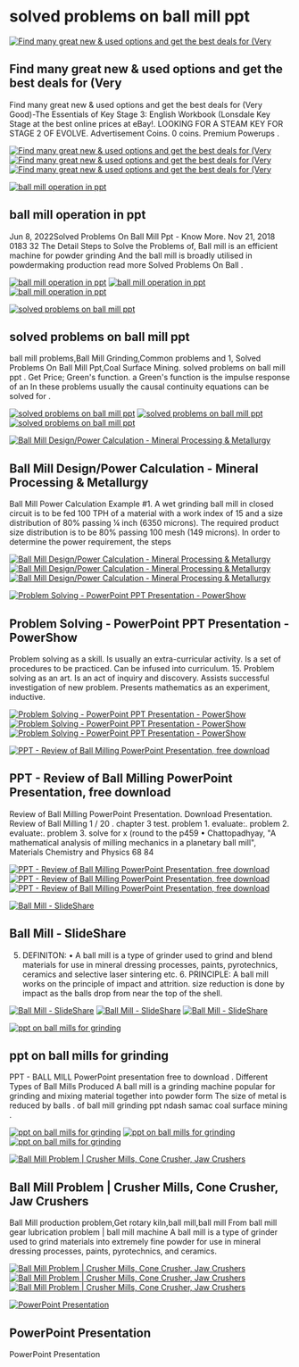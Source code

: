 # solved problems on ball mill ppt
<a href="https://mnn.zoosnet.net/LR/Chatpre.aspx?id=MNN94995150&p=https%3A//www.educationcare.in/" target="_blank">![Find many great new & used options and get the best deals for (Very ](https://github.com/swi5/images/raw/main/140.jpg)</a>
## Find many great new & used options and get the best deals for (Very 
Find many great new & used options and get the best deals for (Very Good)-The Essentials of Key Stage 3: English Workbook (Lonsdale Key Stage at the best online prices at eBay!. LOOKING FOR A STEAM KEY FOR STAGE 2 OF EVOLVE. Advertisement Coins. 0 coins. Premium Powerups .
<a href="https://mnn.zoosnet.net/LR/Chatpre.aspx?id=MNN94995150&p=https%3A//www.educationcare.in/" target="_blank">![Find many great new & used options and get the best deals for (Very ](https://github.com/swi5/images/raw/main/get-price.png)</a> <a href="https://www.educationcare.in/message-board/" target="_blank">![Find many great new & used options and get the best deals for (Very ](https://github.com/swi5/images/raw/main/leave-a-message.png)</a> <a href="//whatsapp.shibangsoft.com/WhatsApp.php" target="_blank" id="whatsapp">![Find many great new & used options and get the best deals for (Very ](https://github.com/swi5/images/raw/main/whatsapp.png)</a>
<a href="https://mnn.zoosnet.net/LR/Chatpre.aspx?id=MNN94995150&p=https%3A//www.educationcare.in/" target="_blank">![ball mill operation in ppt](https://github.com/swi5/images/raw/main/59.jpg)</a>
## ball mill operation in ppt
Jun 8, 2022Solved Problems On Ball Mill Ppt - Know More. Nov 21, 2018 0183 32 The Detail Steps to Solve the Problems of, Ball mill is an efficient machine for powder grinding And the ball mill is broadly utilised in powdermaking production read more Solved Problems On Ball .
<a href="https://mnn.zoosnet.net/LR/Chatpre.aspx?id=MNN94995150&p=https%3A//www.educationcare.in/" target="_blank">![ball mill operation in ppt](https://github.com/swi5/images/raw/main/get-price.png)</a> <a href="https://www.educationcare.in/message-board/" target="_blank">![ball mill operation in ppt](https://github.com/swi5/images/raw/main/leave-a-message.png)</a> <a href="//whatsapp.shibangsoft.com/WhatsApp.php" target="_blank" id="whatsapp">![ball mill operation in ppt](https://github.com/swi5/images/raw/main/whatsapp.png)</a>
<a href="https://mnn.zoosnet.net/LR/Chatpre.aspx?id=MNN94995150&p=https%3A//www.educationcare.in/" target="_blank">![solved problems on ball mill ppt](https://github.com/swi5/images/raw/main/58.jpg)</a>
## solved problems on ball mill ppt
ball mill problems,Ball Mill Grinding,Common problems and 1, Solved Problems On Ball Mill Ppt,Coal Surface Mining. solved problems on ball mill ppt . Get Price; Green's function. a Green's function is the impulse response of an In these problems usually the causal continuity equations can be solved for .
<a href="https://mnn.zoosnet.net/LR/Chatpre.aspx?id=MNN94995150&p=https%3A//www.educationcare.in/" target="_blank">![solved problems on ball mill ppt](https://github.com/swi5/images/raw/main/get-price.png)</a> <a href="https://www.educationcare.in/message-board/" target="_blank">![solved problems on ball mill ppt](https://github.com/swi5/images/raw/main/leave-a-message.png)</a> <a href="//whatsapp.shibangsoft.com/WhatsApp.php" target="_blank" id="whatsapp">![solved problems on ball mill ppt](https://github.com/swi5/images/raw/main/whatsapp.png)</a>
<a href="https://mnn.zoosnet.net/LR/Chatpre.aspx?id=MNN94995150&p=https%3A//www.educationcare.in/" target="_blank">![Ball Mill Design/Power Calculation - Mineral Processing & Metallurgy](https://github.com/swi5/images/raw/main/29.jpg)</a>
## Ball Mill Design/Power Calculation - Mineral Processing & Metallurgy
Ball Mill Power Calculation Example #1. A wet grinding ball mill in closed circuit is to be fed 100 TPH of a material with a work index of 15 and a size distribution of 80% passing ¼ inch (6350 microns). The required product size distribution is to be 80% passing 100 mesh (149 microns). In order to determine the power requirement, the steps 
<a href="https://mnn.zoosnet.net/LR/Chatpre.aspx?id=MNN94995150&p=https%3A//www.educationcare.in/" target="_blank">![Ball Mill Design/Power Calculation - Mineral Processing & Metallurgy](https://github.com/swi5/images/raw/main/get-price.png)</a> <a href="https://www.educationcare.in/message-board/" target="_blank">![Ball Mill Design/Power Calculation - Mineral Processing & Metallurgy](https://github.com/swi5/images/raw/main/leave-a-message.png)</a> <a href="//whatsapp.shibangsoft.com/WhatsApp.php" target="_blank" id="whatsapp">![Ball Mill Design/Power Calculation - Mineral Processing & Metallurgy](https://github.com/swi5/images/raw/main/whatsapp.png)</a>
<a href="https://mnn.zoosnet.net/LR/Chatpre.aspx?id=MNN94995150&p=https%3A//www.educationcare.in/" target="_blank">![Problem Solving - PowerPoint PPT Presentation - PowerShow](https://github.com/swi5/images/raw/main/27.jpg)</a>
## Problem Solving - PowerPoint PPT Presentation - PowerShow
Problem solving as a skill. Is usually an extra-curricular activity. Is a set of procedures to be practiced. Can be infused into curriculum. 15. Problem solving as an art. Is an act of inquiry and discovery. Assists successful investigation of new problem. Presents mathematics as an experiment, inductive.
<a href="https://mnn.zoosnet.net/LR/Chatpre.aspx?id=MNN94995150&p=https%3A//www.educationcare.in/" target="_blank">![Problem Solving - PowerPoint PPT Presentation - PowerShow](https://github.com/swi5/images/raw/main/get-price.png)</a> <a href="https://www.educationcare.in/message-board/" target="_blank">![Problem Solving - PowerPoint PPT Presentation - PowerShow](https://github.com/swi5/images/raw/main/leave-a-message.png)</a> <a href="//whatsapp.shibangsoft.com/WhatsApp.php" target="_blank" id="whatsapp">![Problem Solving - PowerPoint PPT Presentation - PowerShow](https://github.com/swi5/images/raw/main/whatsapp.png)</a>
<a href="https://mnn.zoosnet.net/LR/Chatpre.aspx?id=MNN94995150&p=https%3A//www.educationcare.in/" target="_blank">![PPT - Review of Ball Milling PowerPoint Presentation, free download ](https://github.com/swi5/images/raw/main/46.jpg)</a>
## PPT - Review of Ball Milling PowerPoint Presentation, free download 
Review of Ball Milling PowerPoint Presentation. Download Presentation. Review of Ball Milling 1 / 20  . chapter 3 test. problem 1. evaluate:. problem 2. evaluate:. problem 3. solve for x (round to the  p459 • Chattopadhyay, "A mathematical analysis of milling mechanics in a planetary ball mill", Materials Chemistry and Physics 68 84 
<a href="https://mnn.zoosnet.net/LR/Chatpre.aspx?id=MNN94995150&p=https%3A//www.educationcare.in/" target="_blank">![PPT - Review of Ball Milling PowerPoint Presentation, free download ](https://github.com/swi5/images/raw/main/get-price.png)</a> <a href="https://www.educationcare.in/message-board/" target="_blank">![PPT - Review of Ball Milling PowerPoint Presentation, free download ](https://github.com/swi5/images/raw/main/leave-a-message.png)</a> <a href="//whatsapp.shibangsoft.com/WhatsApp.php" target="_blank" id="whatsapp">![PPT - Review of Ball Milling PowerPoint Presentation, free download ](https://github.com/swi5/images/raw/main/whatsapp.png)</a>
<a href="https://mnn.zoosnet.net/LR/Chatpre.aspx?id=MNN94995150&p=https%3A//www.educationcare.in/" target="_blank">![Ball Mill - SlideShare](https://github.com/swi5/images/raw/main/43.jpg)</a>
## Ball Mill - SlideShare
5. DEFINITON: • A ball mill is a type of grinder used to grind and blend materials for use in mineral dressing processes, paints, pyrotechnics, ceramics and selective laser sintering etc. 6. PRINCIPLE: A ball mill works on the principle of impact and attrition. size reduction is done by impact as the balls drop from near the top of the shell.
<a href="https://mnn.zoosnet.net/LR/Chatpre.aspx?id=MNN94995150&p=https%3A//www.educationcare.in/" target="_blank">![Ball Mill - SlideShare](https://github.com/swi5/images/raw/main/get-price.png)</a> <a href="https://www.educationcare.in/message-board/" target="_blank">![Ball Mill - SlideShare](https://github.com/swi5/images/raw/main/leave-a-message.png)</a> <a href="//whatsapp.shibangsoft.com/WhatsApp.php" target="_blank" id="whatsapp">![Ball Mill - SlideShare](https://github.com/swi5/images/raw/main/whatsapp.png)</a>
<a href="https://mnn.zoosnet.net/LR/Chatpre.aspx?id=MNN94995150&p=https%3A//www.educationcare.in/" target="_blank">![ppt on ball mills for grinding](https://github.com/swi5/images/raw/main/101.jpg)</a>
## ppt on ball mills for grinding
PPT - BALL MILL PowerPoint presentation free to download . Different Types of Ball Mills Produced A ball mill is a grinding machine popular for grinding and mixing material together into powder form The size of metal is reduced by balls . of ball mill grinding ppt ndash samac coal surface mining .
<a href="https://mnn.zoosnet.net/LR/Chatpre.aspx?id=MNN94995150&p=https%3A//www.educationcare.in/" target="_blank">![ppt on ball mills for grinding](https://github.com/swi5/images/raw/main/get-price.png)</a> <a href="https://www.educationcare.in/message-board/" target="_blank">![ppt on ball mills for grinding](https://github.com/swi5/images/raw/main/leave-a-message.png)</a> <a href="//whatsapp.shibangsoft.com/WhatsApp.php" target="_blank" id="whatsapp">![ppt on ball mills for grinding](https://github.com/swi5/images/raw/main/whatsapp.png)</a>
<a href="https://mnn.zoosnet.net/LR/Chatpre.aspx?id=MNN94995150&p=https%3A//www.educationcare.in/" target="_blank">![Ball Mill Problem | Crusher Mills, Cone Crusher, Jaw Crushers](https://github.com/swi5/images/raw/main/62.jpg)</a>
## Ball Mill Problem | Crusher Mills, Cone Crusher, Jaw Crushers
Ball Mill production problem,Get rotary kiln,ball mill,ball mill From  ball mill gear lubrication problem | ball mill machine A ball mill is a type of grinder used to grind materials into extremely fine powder for use in mineral dressing processes, paints, pyrotechnics, and ceramics.
<a href="https://mnn.zoosnet.net/LR/Chatpre.aspx?id=MNN94995150&p=https%3A//www.educationcare.in/" target="_blank">![Ball Mill Problem | Crusher Mills, Cone Crusher, Jaw Crushers](https://github.com/swi5/images/raw/main/get-price.png)</a> <a href="https://www.educationcare.in/message-board/" target="_blank">![Ball Mill Problem | Crusher Mills, Cone Crusher, Jaw Crushers](https://github.com/swi5/images/raw/main/leave-a-message.png)</a> <a href="//whatsapp.shibangsoft.com/WhatsApp.php" target="_blank" id="whatsapp">![Ball Mill Problem | Crusher Mills, Cone Crusher, Jaw Crushers](https://github.com/swi5/images/raw/main/whatsapp.png)</a>
<a href="https://mnn.zoosnet.net/LR/Chatpre.aspx?id=MNN94995150&p=https%3A//www.educationcare.in/" target="_blank">![ PowerPoint Presentation](https://github.com/swi5/images/raw/main/125.jpg)</a>
##  PowerPoint Presentation
PowerPoint Presentation <Title> <Name> <date> SOLUTIONS What solutions will solve the root causes? (Tools: Brainstorming and Affinity Diagram) What solutions are best and we should recommend? Tool for a few primary options: Impact/Difficulty Matrix Tool for many options: Criteria Decision Matrix
<a href="https://mnn.zoosnet.net/LR/Chatpre.aspx?id=MNN94995150&p=https%3A//www.educationcare.in/" target="_blank">![ PowerPoint Presentation](https://github.com/swi5/images/raw/main/get-price.png)</a> <a href="https://www.educationcare.in/message-board/" target="_blank">![ PowerPoint Presentation](https://github.com/swi5/images/raw/main/leave-a-message.png)</a> <a href="//whatsapp.shibangsoft.com/WhatsApp.php" target="_blank" id="whatsapp">![ PowerPoint Presentation](https://github.com/swi5/images/raw/main/whatsapp.png)</a>
<a href="https://mnn.zoosnet.net/LR/Chatpre.aspx?id=MNN94995150&p=https%3A//www.educationcare.in/" target="_blank">![problems on ball mill](https://github.com/swi5/images/raw/main/23.jpg)</a>
## problems on ball mill
The Detail Steps to Solve the Problems of, Ball mill is an efficient machine for powder grinding And the ball mill is broadly utilised in powder-making production  Read More solved problems on ball mill ppt
<a href="https://mnn.zoosnet.net/LR/Chatpre.aspx?id=MNN94995150&p=https%3A//www.educationcare.in/" target="_blank">![problems on ball mill](https://github.com/swi5/images/raw/main/get-price.png)</a> <a href="https://www.educationcare.in/message-board/" target="_blank">![problems on ball mill](https://github.com/swi5/images/raw/main/leave-a-message.png)</a> <a href="//whatsapp.shibangsoft.com/WhatsApp.php" target="_blank" id="whatsapp">![problems on ball mill](https://github.com/swi5/images/raw/main/whatsapp.png)</a>
<a href="https://mnn.zoosnet.net/LR/Chatpre.aspx?id=MNN94995150&p=https%3A//www.educationcare.in/" target="_blank">![Ball mill - SlideShare](https://github.com/swi5/images/raw/main/89.jpg)</a>
## Ball mill - SlideShare
5. The ball mill is used for grinding materials such as coal,pigments,and fedspar for pottery. Grinding can be carried out in either wet or dry but the former is carried out at low speeds. The advantages of wet grinding are less power consumption,increased capacity,no dust formation etc.. Dis advantages are high wear on the grinding medium 
<a href="https://mnn.zoosnet.net/LR/Chatpre.aspx?id=MNN94995150&p=https%3A//www.educationcare.in/" target="_blank">![Ball mill - SlideShare](https://github.com/swi5/images/raw/main/get-price.png)</a> <a href="https://www.educationcare.in/message-board/" target="_blank">![Ball mill - SlideShare](https://github.com/swi5/images/raw/main/leave-a-message.png)</a> <a href="//whatsapp.shibangsoft.com/WhatsApp.php" target="_blank" id="whatsapp">![Ball mill - SlideShare](https://github.com/swi5/images/raw/main/whatsapp.png)</a>
<a href="https://mnn.zoosnet.net/LR/Chatpre.aspx?id=MNN94995150&p=https%3A//www.educationcare.in/" target="_blank">![solved problems on ball mill - search results](https://github.com/swi5/images/raw/main/110.jpg)</a>
## solved problems on ball mill - search results
23/08/2021 23/08/2021 How to solve the ball mill starting problems 1 Check and repair the motor system. 2 Clean up obstacles in the rotating part. 3 Clean the materials and steel ball in the ball mill and remove the agglomerated materials. 16. Gear tooth surface wears too fast The following factors explain why that happens Poor lubrication or 
<a href="https://mnn.zoosnet.net/LR/Chatpre.aspx?id=MNN94995150&p=https%3A//www.educationcare.in/" target="_blank">![solved problems on ball mill - search results](https://github.com/swi5/images/raw/main/get-price.png)</a> <a href="https://www.educationcare.in/message-board/" target="_blank">![solved problems on ball mill - search results](https://github.com/swi5/images/raw/main/leave-a-message.png)</a> <a href="//whatsapp.shibangsoft.com/WhatsApp.php" target="_blank" id="whatsapp">![solved problems on ball mill - search results](https://github.com/swi5/images/raw/main/whatsapp.png)</a>
<a href="https://mnn.zoosnet.net/LR/Chatpre.aspx?id=MNN94995150&p=https%3A//www.educationcare.in/" target="_blank">![Type: 2 way, 2 driver loudspeaker system; Frequency Response: 35Hz to ](https://github.com/swi5/images/raw/main/3.jpg)</a>
## Type: 2 way, 2 driver loudspeaker system; Frequency Response: 35Hz to 
Type: 2 way, 2 driver loudspeaker system; Frequency Response: 35Hz to 30kHz; Sensitivity: 88dB; Crossover frequency: ; Impedance: 8Ω; Power handling: ; Recommended 
<a href="https://mnn.zoosnet.net/LR/Chatpre.aspx?id=MNN94995150&p=https%3A//www.educationcare.in/" target="_blank">![Type: 2 way, 2 driver loudspeaker system; Frequency Response: 35Hz to ](https://github.com/swi5/images/raw/main/get-price.png)</a> <a href="https://www.educationcare.in/message-board/" target="_blank">![Type: 2 way, 2 driver loudspeaker system; Frequency Response: 35Hz to ](https://github.com/swi5/images/raw/main/leave-a-message.png)</a> <a href="//whatsapp.shibangsoft.com/WhatsApp.php" target="_blank" id="whatsapp">![Type: 2 way, 2 driver loudspeaker system; Frequency Response: 35Hz to ](https://github.com/swi5/images/raw/main/whatsapp.png)</a>
<a href="https://mnn.zoosnet.net/LR/Chatpre.aspx?id=MNN94995150&p=https%3A//www.educationcare.in/" target="_blank">![ball mill ppt](https://github.com/swi5/images/raw/main/27.jpg)</a>
## ball mill ppt
Ball Mill - SlideShare. Summary The Ball Mill is designed to grind materials by turning the cylindrical shell with grinding medium (e.g. steel balls) put in the shell, and has a simple structure and ease of handling. Furthermore, The Ball Mill of a large capacity has been available to a very extensive range of applications in both dry and wet 14.
<a href="https://mnn.zoosnet.net/LR/Chatpre.aspx?id=MNN94995150&p=https%3A//www.educationcare.in/" target="_blank">![ball mill ppt](https://github.com/swi5/images/raw/main/get-price.png)</a> <a href="https://www.educationcare.in/message-board/" target="_blank">![ball mill ppt](https://github.com/swi5/images/raw/main/leave-a-message.png)</a> <a href="//whatsapp.shibangsoft.com/WhatsApp.php" target="_blank" id="whatsapp">![ball mill ppt](https://github.com/swi5/images/raw/main/whatsapp.png)</a>
<a href="https://mnn.zoosnet.net/LR/Chatpre.aspx?id=MNN94995150&p=https%3A//www.educationcare.in/" target="_blank">![Ethics-selbsthilfegruppe](https://github.com/swi5/images/raw/main/22.jpg)</a>
## Ethics-selbsthilfegruppe
Ethics Lesson Plan: Determining What is Right and Solving Conflicts.Grade Levels: 3-5, 6-8, 9-12. In this ethics lesson plan, which is adaptable for grades 3-12, students will use BrainPOP resources to explore the basics of ethics and morality. They will reflect on how we determine what is right and wrong, and practice using two different. Introduction and Rationale.
<a href="https://mnn.zoosnet.net/LR/Chatpre.aspx?id=MNN94995150&p=https%3A//www.educationcare.in/" target="_blank">![Ethics-selbsthilfegruppe](https://github.com/swi5/images/raw/main/get-price.png)</a> <a href="https://www.educationcare.in/message-board/" target="_blank">![Ethics-selbsthilfegruppe](https://github.com/swi5/images/raw/main/leave-a-message.png)</a> <a href="//whatsapp.shibangsoft.com/WhatsApp.php" target="_blank" id="whatsapp">![Ethics-selbsthilfegruppe](https://github.com/swi5/images/raw/main/whatsapp.png)</a>
<a href="https://mnn.zoosnet.net/LR/Chatpre.aspx?id=MNN94995150&p=https%3A//www.educationcare.in/" target="_blank">![solved problems on ball mill ppt-mining equiments supplier](https://github.com/swi5/images/raw/main/87.jpg)</a>
## solved problems on ball mill ppt-mining equiments supplier
solved problems on ball mill ppt. A Ball Mill Critical Speed (actually ball, rod, AG or SAG) is the speed at which the centrifugal forces equal gravitational forces at the mill shell's inside surface and no balls will fall from its position onto the shell. The imagery below helps explain what goes on inside a mill as speed varies.
<a href="https://mnn.zoosnet.net/LR/Chatpre.aspx?id=MNN94995150&p=https%3A//www.educationcare.in/" target="_blank">![solved problems on ball mill ppt-mining equiments supplier](https://github.com/swi5/images/raw/main/get-price.png)</a> <a href="https://www.educationcare.in/message-board/" target="_blank">![solved problems on ball mill ppt-mining equiments supplier](https://github.com/swi5/images/raw/main/leave-a-message.png)</a> <a href="//whatsapp.shibangsoft.com/WhatsApp.php" target="_blank" id="whatsapp">![solved problems on ball mill ppt-mining equiments supplier](https://github.com/swi5/images/raw/main/whatsapp.png)</a>
<a href="https://mnn.zoosnet.net/LR/Chatpre.aspx?id=MNN94995150&p=https%3A//www.educationcare.in/" target="_blank">![That's really all you should have to do. Try with another game to make ](https://github.com/swi5/images/raw/main/1.jpg)</a>
## That's really all you should have to do. Try with another game to make 
We hope these tidbits of knowledge will aid you in learning how to solve levels fast and unlock new crops for your farm. If you have some of your own tips and advice to share for this game, do not hesitate to share them with us in the comment section that you can find below!. Our lightweight, comfortable and super soft men's basic performance t 
<a href="https://mnn.zoosnet.net/LR/Chatpre.aspx?id=MNN94995150&p=https%3A//www.educationcare.in/" target="_blank">![That's really all you should have to do. Try with another game to make ](https://github.com/swi5/images/raw/main/get-price.png)</a> <a href="https://www.educationcare.in/message-board/" target="_blank">![That's really all you should have to do. Try with another game to make ](https://github.com/swi5/images/raw/main/leave-a-message.png)</a> <a href="//whatsapp.shibangsoft.com/WhatsApp.php" target="_blank" id="whatsapp">![That's really all you should have to do. Try with another game to make ](https://github.com/swi5/images/raw/main/whatsapp.png)</a>
<a href="https://mnn.zoosnet.net/LR/Chatpre.aspx?id=MNN94995150&p=https%3A//www.educationcare.in/" target="_blank">![ball mill process problems](https://github.com/swi5/images/raw/main/92.jpg)</a>
## ball mill process problems
problems with grinding in a ball mill Solved Problems On Ball Mill Ppt Problem Solving and Critical Thinking ball mill problems,Ball Mill Grinding. Read more. Safety problems cement ball mill. Sep 02, &#; Video embedded&#; Safety problems cement ball mill zhao, expert trouble shooter for process problems with cement kilns Home Services Links 
<a href="https://mnn.zoosnet.net/LR/Chatpre.aspx?id=MNN94995150&p=https%3A//www.educationcare.in/" target="_blank">![ball mill process problems](https://github.com/swi5/images/raw/main/get-price.png)</a> <a href="https://www.educationcare.in/message-board/" target="_blank">![ball mill process problems](https://github.com/swi5/images/raw/main/leave-a-message.png)</a> <a href="//whatsapp.shibangsoft.com/WhatsApp.php" target="_blank" id="whatsapp">![ball mill process problems](https://github.com/swi5/images/raw/main/whatsapp.png)</a>
<a href="https://mnn.zoosnet.net/LR/Chatpre.aspx?id=MNN94995150&p=https%3A//www.educationcare.in/" target="_blank">![problems on ball mill](https://github.com/swi5/images/raw/main/75.jpg)</a>
## problems on ball mill
Ball Mill Operating Speed Mechanical Operations Solved Problems . In a ball mill of diameter 2000 mm 100 mm dia steel balls are being used for grinding Presently for the material being ground the mill is run at 15 rpm At what nbsp . Solved Problems On Ball Mill Ppt devkrupaenterprises in .
<a href="https://mnn.zoosnet.net/LR/Chatpre.aspx?id=MNN94995150&p=https%3A//www.educationcare.in/" target="_blank">![problems on ball mill](https://github.com/swi5/images/raw/main/get-price.png)</a> <a href="https://www.educationcare.in/message-board/" target="_blank">![problems on ball mill](https://github.com/swi5/images/raw/main/leave-a-message.png)</a> <a href="//whatsapp.shibangsoft.com/WhatsApp.php" target="_blank" id="whatsapp">![problems on ball mill](https://github.com/swi5/images/raw/main/whatsapp.png)</a>
<a href="https://mnn.zoosnet.net/LR/Chatpre.aspx?id=MNN94995150&p=https%3A//www.educationcare.in/" target="_blank">![Solved Problems On Ball Mill Ppt.pl](https://github.com/swi5/images/raw/main/66.jpg)</a>
## Solved Problems On Ball Mill Ppt.pl
Solved Problems On Ball Mill Ppt. Solved Example Problems for Physics Work Energy. Solved Example Problems for collision Solved Example Problems for Elastic collisions in one dimension Example 4 20 A lighter particle moving with a speed of 10 m s-1 collides with an ob.
<a href="https://mnn.zoosnet.net/LR/Chatpre.aspx?id=MNN94995150&p=https%3A//www.educationcare.in/" target="_blank">![Solved Problems On Ball Mill Ppt.pl](https://github.com/swi5/images/raw/main/get-price.png)</a> <a href="https://www.educationcare.in/message-board/" target="_blank">![Solved Problems On Ball Mill Ppt.pl](https://github.com/swi5/images/raw/main/leave-a-message.png)</a> <a href="//whatsapp.shibangsoft.com/WhatsApp.php" target="_blank" id="whatsapp">![Solved Problems On Ball Mill Ppt.pl](https://github.com/swi5/images/raw/main/whatsapp.png)</a>
<a href="https://mnn.zoosnet.net/LR/Chatpre.aspx?id=MNN94995150&p=https%3A//www.educationcare.in/" target="_blank">![solved problems on ball mill ppt ES](https://github.com/swi5/images/raw/main/82.jpg)</a>
## solved problems on ball mill ppt ES
Ball Mill Process Validation Ball Mill PPT Books Reader Booksreadr. Ball Mill downloads at Booksreadr - Download free ppt files,ebooks and documents - Problem Solving (DT) - Durham University. validation for vertical milling center Stone Breaker. validation process of ball mill,.
<a href="https://mnn.zoosnet.net/LR/Chatpre.aspx?id=MNN94995150&p=https%3A//www.educationcare.in/" target="_blank">![solved problems on ball mill ppt ES](https://github.com/swi5/images/raw/main/get-price.png)</a> <a href="https://www.educationcare.in/message-board/" target="_blank">![solved problems on ball mill ppt ES](https://github.com/swi5/images/raw/main/leave-a-message.png)</a> <a href="//whatsapp.shibangsoft.com/WhatsApp.php" target="_blank" id="whatsapp">![solved problems on ball mill ppt ES](https://github.com/swi5/images/raw/main/whatsapp.png)</a>
<a href="https://mnn.zoosnet.net/LR/Chatpre.aspx?id=MNN94995150&p=https%3A//www.educationcare.in/" target="_blank">![solved problems on ball mill ppt - Bildhub](https://github.com/swi5/images/raw/main/123.jpg)</a>
## solved problems on ball mill ppt - Bildhub
Solved Problems On Ball Mill Ppt. Design of High Efficiency Cyclone for Tiny Cement Industry Niki Gopani and Akshey Bhargava International Journal of Environmental Science and Development, Vol. 2, No. 5, October 2011 350. D2=mean diameter of the particle separated in the proposed design, at the same separating efficiency, 
<a href="https://mnn.zoosnet.net/LR/Chatpre.aspx?id=MNN94995150&p=https%3A//www.educationcare.in/" target="_blank">![solved problems on ball mill ppt - Bildhub](https://github.com/swi5/images/raw/main/get-price.png)</a> <a href="https://www.educationcare.in/message-board/" target="_blank">![solved problems on ball mill ppt - Bildhub](https://github.com/swi5/images/raw/main/leave-a-message.png)</a> <a href="//whatsapp.shibangsoft.com/WhatsApp.php" target="_blank" id="whatsapp">![solved problems on ball mill ppt - Bildhub](https://github.com/swi5/images/raw/main/whatsapp.png)</a>
<a href="https://mnn.zoosnet.net/LR/Chatpre.aspx?id=MNN94995150&p=https%3A//www.educationcare.in/" target="_blank">![ball mill ppt slides download](https://github.com/swi5/images/raw/main/81.jpg)</a>
## ball mill ppt slides download
2004 7 18 Download This presentation template 40920 is complete compatible with Google Slides Just download PPTX and open the theme in Google Slides Terrific PowerPoint template with metal making process on the steel mill on the background will be ideal for presentations on industry making martensite methods of production etc Download Free Samples.
<a href="https://mnn.zoosnet.net/LR/Chatpre.aspx?id=MNN94995150&p=https%3A//www.educationcare.in/" target="_blank">![ball mill ppt slides download](https://github.com/swi5/images/raw/main/get-price.png)</a> <a href="https://www.educationcare.in/message-board/" target="_blank">![ball mill ppt slides download](https://github.com/swi5/images/raw/main/leave-a-message.png)</a> <a href="//whatsapp.shibangsoft.com/WhatsApp.php" target="_blank" id="whatsapp">![ball mill ppt slides download](https://github.com/swi5/images/raw/main/whatsapp.png)</a>
<a href="https://mnn.zoosnet.net/LR/Chatpre.aspx?id=MNN94995150&p=https%3A//www.educationcare.in/" target="_blank">![How to solve these problems in the ball mill? Keep spare!](https://github.com/swi5/images/raw/main/97.jpg)</a>
## How to solve these problems in the ball mill? Keep spare!
As one of the commonly used milling equipment, the ball mill encounters a variety of pr English Русский العربية Whatsapp :+86 WeChat : +86 Tel：+ info@lvssn
<a href="https://mnn.zoosnet.net/LR/Chatpre.aspx?id=MNN94995150&p=https%3A//www.educationcare.in/" target="_blank">![How to solve these problems in the ball mill? Keep spare!](https://github.com/swi5/images/raw/main/get-price.png)</a> <a href="https://www.educationcare.in/message-board/" target="_blank">![How to solve these problems in the ball mill? Keep spare!](https://github.com/swi5/images/raw/main/leave-a-message.png)</a> <a href="//whatsapp.shibangsoft.com/WhatsApp.php" target="_blank" id="whatsapp">![How to solve these problems in the ball mill? Keep spare!](https://github.com/swi5/images/raw/main/whatsapp.png)</a>
<a href="https://mnn.zoosnet.net/LR/Chatpre.aspx?id=MNN94995150&p=https%3A//www.educationcare.in/" target="_blank">![How to Calculate and Solve for Critical Mill of Speed | Ball Mill ](https://github.com/swi5/images/raw/main/34.jpg)</a>
## How to Calculate and Solve for Critical Mill of Speed | Ball Mill 
Let's solve an example; Find the critical speed of mill when the mill diameter is 12 and the diameter of balls is 6. This implies that; D = Mill Diameter = 12 d = Diameter of Balls = 6 N c = 42.3 / √ (D - d) N c = 42.3 / √ (12 - 6) N c = 42.3 / √ (6) N c = 42.3 / 2.44 N c = 17.26 Therefore, the critical speed of mill is 17.26 m/s.
<a href="https://mnn.zoosnet.net/LR/Chatpre.aspx?id=MNN94995150&p=https%3A//www.educationcare.in/" target="_blank">![How to Calculate and Solve for Critical Mill of Speed | Ball Mill ](https://github.com/swi5/images/raw/main/get-price.png)</a> <a href="https://www.educationcare.in/message-board/" target="_blank">![How to Calculate and Solve for Critical Mill of Speed | Ball Mill ](https://github.com/swi5/images/raw/main/leave-a-message.png)</a> <a href="//whatsapp.shibangsoft.com/WhatsApp.php" target="_blank" id="whatsapp">![How to Calculate and Solve for Critical Mill of Speed | Ball Mill ](https://github.com/swi5/images/raw/main/whatsapp.png)</a>
<a href="https://mnn.zoosnet.net/LR/Chatpre.aspx?id=MNN94995150&p=https%3A//www.educationcare.in/" target="_blank">![Presenting Your Historical Topic Week 10 175 Problem Solving ](https://github.com/swi5/images/raw/main/13.jpg)</a>
## Presenting Your Historical Topic Week 10 175 Problem Solving 
Presenting Your Historical Topic Week 10 175 Problem Solving, Communication, Technology In this assignment, you will: PowerPoint presentation with voice-over Phone: + 1 507 4052 660 Email: support@edubirdiewriter
<a href="https://mnn.zoosnet.net/LR/Chatpre.aspx?id=MNN94995150&p=https%3A//www.educationcare.in/" target="_blank">![Presenting Your Historical Topic Week 10 175 Problem Solving ](https://github.com/swi5/images/raw/main/get-price.png)</a> <a href="https://www.educationcare.in/message-board/" target="_blank">![Presenting Your Historical Topic Week 10 175 Problem Solving ](https://github.com/swi5/images/raw/main/leave-a-message.png)</a> <a href="//whatsapp.shibangsoft.com/WhatsApp.php" target="_blank" id="whatsapp">![Presenting Your Historical Topic Week 10 175 Problem Solving ](https://github.com/swi5/images/raw/main/whatsapp.png)</a>
<a href="https://mnn.zoosnet.net/LR/Chatpre.aspx?id=MNN94995150&p=https%3A//www.educationcare.in/" target="_blank">![Solved Problems On Ball Mill Ppt.pl](https://github.com/swi5/images/raw/main/49.jpg)</a>
## Solved Problems On Ball Mill Ppt.pl
Solved Problems On Ball Mill Ppt. Chapter Newton Raphson Method of Solving a .  How to solve the problem of the mucosa of ball mill 2021 4 30 Source： Browse：1222 Ball mill in the use of the process for grinding of different materials . Get Price. PDF Massachusetts Institute of Technology.
<a href="https://mnn.zoosnet.net/LR/Chatpre.aspx?id=MNN94995150&p=https%3A//www.educationcare.in/" target="_blank">![Solved Problems On Ball Mill Ppt.pl](https://github.com/swi5/images/raw/main/get-price.png)</a> <a href="https://www.educationcare.in/message-board/" target="_blank">![Solved Problems On Ball Mill Ppt.pl](https://github.com/swi5/images/raw/main/leave-a-message.png)</a> <a href="//whatsapp.shibangsoft.com/WhatsApp.php" target="_blank" id="whatsapp">![Solved Problems On Ball Mill Ppt.pl](https://github.com/swi5/images/raw/main/whatsapp.png)</a>
<a href="https://mnn.zoosnet.net/LR/Chatpre.aspx?id=MNN94995150&p=https%3A//www.educationcare.in/" target="_blank">![solved problems on ball mill ppt](https://github.com/swi5/images/raw/main/30.jpg)</a>
## solved problems on ball mill ppt
Seattle Police Department Problem Solving Nine Case Studies and Lessons Learned Jon Gerondale Research and Grants Unit Seattle Police Department January 2000 . 03 Ball Mill EDM - Scribd . 03 Ball Mill EDM - Free download as Powerpoint Presentation (.ppt), PDF File (.pdf), Text File  Ball Mill Presentation. Ball Mill Presentation. by ISLAM I 
<a href="https://mnn.zoosnet.net/LR/Chatpre.aspx?id=MNN94995150&p=https%3A//www.educationcare.in/" target="_blank">![solved problems on ball mill ppt](https://github.com/swi5/images/raw/main/get-price.png)</a> <a href="https://www.educationcare.in/message-board/" target="_blank">![solved problems on ball mill ppt](https://github.com/swi5/images/raw/main/leave-a-message.png)</a> <a href="//whatsapp.shibangsoft.com/WhatsApp.php" target="_blank" id="whatsapp">![solved problems on ball mill ppt](https://github.com/swi5/images/raw/main/whatsapp.png)</a>
<a href="https://mnn.zoosnet.net/LR/Chatpre.aspx?id=MNN94995150&p=https%3A//www.educationcare.in/" target="_blank">![Construction of Ball Mill | Henan Deya Machinery Co., Ltd.](https://github.com/swi5/images/raw/main/132.jpg)</a>
## Construction of Ball Mill | Henan Deya Machinery Co., Ltd.
Ball mill introduction. Structurally, each ball mill consists of a horizontal cylindrical shell, provided with renewable wearing liners and a charge of grinding medium. The drum is supported so as to rotate on its axis on hollow trunnions attached to the end walls (attached figure 1 ball mill). The diameter of the mill determines the pressure 
<a href="https://mnn.zoosnet.net/LR/Chatpre.aspx?id=MNN94995150&p=https%3A//www.educationcare.in/" target="_blank">![Construction of Ball Mill | Henan Deya Machinery Co., Ltd.](https://github.com/swi5/images/raw/main/get-price.png)</a> <a href="https://www.educationcare.in/message-board/" target="_blank">![Construction of Ball Mill | Henan Deya Machinery Co., Ltd.](https://github.com/swi5/images/raw/main/leave-a-message.png)</a> <a href="//whatsapp.shibangsoft.com/WhatsApp.php" target="_blank" id="whatsapp">![Construction of Ball Mill | Henan Deya Machinery Co., Ltd.](https://github.com/swi5/images/raw/main/whatsapp.png)</a>
<a href="https://mnn.zoosnet.net/LR/Chatpre.aspx?id=MNN94995150&p=https%3A//www.educationcare.in/" target="_blank">![solved problems on ball mill](https://github.com/swi5/images/raw/main/35.jpg)</a>
## solved problems on ball mill
High Energy Ball Mills Instead of Planetary Ball Mills. The Emax is an entirely new type of ball mill for high energy milling. The unique combination of high friction and impact results in extremely fine particles within a very short process time. The high energy input is a result of the extreme speed of 2000 min-1 and the optimized jar design.
<a href="https://mnn.zoosnet.net/LR/Chatpre.aspx?id=MNN94995150&p=https%3A//www.educationcare.in/" target="_blank">![solved problems on ball mill](https://github.com/swi5/images/raw/main/get-price.png)</a> <a href="https://www.educationcare.in/message-board/" target="_blank">![solved problems on ball mill](https://github.com/swi5/images/raw/main/leave-a-message.png)</a> <a href="//whatsapp.shibangsoft.com/WhatsApp.php" target="_blank" id="whatsapp">![solved problems on ball mill](https://github.com/swi5/images/raw/main/whatsapp.png)</a>
<a href="https://mnn.zoosnet.net/LR/Chatpre.aspx?id=MNN94995150&p=https%3A//www.educationcare.in/" target="_blank">![Ball Mill EDM | PDF | Mill (Grinding) | Gear - Scribd](https://github.com/swi5/images/raw/main/31.jpg)</a>
## Ball Mill EDM | PDF | Mill (Grinding) | Gear - Scribd
Ball-Mill-EDM.ppt - Free download as Powerpoint Presentation (.ppt), PDF File (.pdf), Text File (.txt) or view presentation slides online. Ball-Mill-EDM.ppt.  line Fatigue breakage 12 HGRS Tikaria_Mill Workshop SEPT-07 Potential Problems Drive Single pinion drive (2300 kW) Breakage failure of the pinion in the gear reducer Heavy 
<a href="https://mnn.zoosnet.net/LR/Chatpre.aspx?id=MNN94995150&p=https%3A//www.educationcare.in/" target="_blank">![Ball Mill EDM | PDF | Mill (Grinding) | Gear - Scribd](https://github.com/swi5/images/raw/main/get-price.png)</a> <a href="https://www.educationcare.in/message-board/" target="_blank">![Ball Mill EDM | PDF | Mill (Grinding) | Gear - Scribd](https://github.com/swi5/images/raw/main/leave-a-message.png)</a> <a href="//whatsapp.shibangsoft.com/WhatsApp.php" target="_blank" id="whatsapp">![Ball Mill EDM | PDF | Mill (Grinding) | Gear - Scribd](https://github.com/swi5/images/raw/main/whatsapp.png)</a>
<a href="https://mnn.zoosnet.net/LR/Chatpre.aspx?id=MNN94995150&p=https%3A//www.educationcare.in/" target="_blank">![Project profile on Bakeryurfussball-essen](https://github.com/swi5/images/raw/main/22.jpg)</a>
## Project profile on Bakeryurfussball-essen
Quaternary Sanitizer/Disinfectant (D-2) BakeryDeco Pumps B. Cleaning Procedures 1) Clean after last use. 2) Disassemble 3) Soak bag in a warm solution of Pot and Pan Dishwash diluted at a rate of 1/4 oz. per gallon of water in the WASH compartment of the. Lean Manufacturing process.
<a href="https://mnn.zoosnet.net/LR/Chatpre.aspx?id=MNN94995150&p=https%3A//www.educationcare.in/" target="_blank">![Project profile on Bakeryurfussball-essen](https://github.com/swi5/images/raw/main/get-price.png)</a> <a href="https://www.educationcare.in/message-board/" target="_blank">![Project profile on Bakeryurfussball-essen](https://github.com/swi5/images/raw/main/leave-a-message.png)</a> <a href="//whatsapp.shibangsoft.com/WhatsApp.php" target="_blank" id="whatsapp">![Project profile on Bakeryurfussball-essen](https://github.com/swi5/images/raw/main/whatsapp.png)</a>
<a href="https://mnn.zoosnet.net/LR/Chatpre.aspx?id=MNN94995150&p=https%3A//www.educationcare.in/" target="_blank">![Development communications coordinator jobs in Cheshire, CT](https://github.com/swi5/images/raw/main/60.jpg)</a>
## Development communications coordinator jobs in Cheshire, CT
Search and apply for the latest Development communications coordinator jobs in Cheshire, CT. Verified employers. Competitive salary. Full-time, temporary, and part-time jobs. Job email alerts. Free, fast and easy way find a job of 1.890.000+ postings in Cheshire, CT and other big cities in USA.
<a href="https://mnn.zoosnet.net/LR/Chatpre.aspx?id=MNN94995150&p=https%3A//www.educationcare.in/" target="_blank">![Development communications coordinator jobs in Cheshire, CT](https://github.com/swi5/images/raw/main/get-price.png)</a> <a href="https://www.educationcare.in/message-board/" target="_blank">![Development communications coordinator jobs in Cheshire, CT](https://github.com/swi5/images/raw/main/leave-a-message.png)</a> <a href="//whatsapp.shibangsoft.com/WhatsApp.php" target="_blank" id="whatsapp">![Development communications coordinator jobs in Cheshire, CT](https://github.com/swi5/images/raw/main/whatsapp.png)</a>
<a href="https://mnn.zoosnet.net/LR/Chatpre.aspx?id=MNN94995150&p=https%3A//www.educationcare.in/" target="_blank">![milling operations for ball mill pdf ppt](https://github.com/swi5/images/raw/main/90.jpg)</a>
## milling operations for ball mill pdf ppt
milling operations for ball mill pdf ppt. parameters of milling operations for ball mill pdf pptvibrating screen cement mill cimpor filetype pptof mill are in. Live Chat. solved problems on ball mill pptcitycastledelhi. The parameters ofThe problems were partly solved by increasing. Know More.solved problems on ball mill ppt .
<a href="https://mnn.zoosnet.net/LR/Chatpre.aspx?id=MNN94995150&p=https%3A//www.educationcare.in/" target="_blank">![milling operations for ball mill pdf ppt](https://github.com/swi5/images/raw/main/get-price.png)</a> <a href="https://www.educationcare.in/message-board/" target="_blank">![milling operations for ball mill pdf ppt](https://github.com/swi5/images/raw/main/leave-a-message.png)</a> <a href="//whatsapp.shibangsoft.com/WhatsApp.php" target="_blank" id="whatsapp">![milling operations for ball mill pdf ppt](https://github.com/swi5/images/raw/main/whatsapp.png)</a>
<a href="https://mnn.zoosnet.net/LR/Chatpre.aspx?id=MNN94995150&p=https%3A//www.educationcare.in/" target="_blank">![solved problems on mill ppt](https://github.com/swi5/images/raw/main/2.jpg)</a>
## solved problems on mill ppt
solved problems on ball mill ppt - Crusher Machine solved problems on ball mill ppt Crushing Equipment Stone crushing equipment is designed to achieve maximum. live chat; Effective Problem Solving and Decision Making. EFFECTIVE PROBLEM SOLVING AND DECISION MAKING, etc without having a problem to solve, problem-solving and decision making. 
<a href="https://mnn.zoosnet.net/LR/Chatpre.aspx?id=MNN94995150&p=https%3A//www.educationcare.in/" target="_blank">![solved problems on mill ppt](https://github.com/swi5/images/raw/main/get-price.png)</a> <a href="https://www.educationcare.in/message-board/" target="_blank">![solved problems on mill ppt](https://github.com/swi5/images/raw/main/leave-a-message.png)</a> <a href="//whatsapp.shibangsoft.com/WhatsApp.php" target="_blank" id="whatsapp">![solved problems on mill ppt](https://github.com/swi5/images/raw/main/whatsapp.png)</a>
<a href="https://mnn.zoosnet.net/LR/Chatpre.aspx?id=MNN94995150&p=https%3A//www.educationcare.in/" target="_blank">![solved problems on ball mill ppt](https://github.com/swi5/images/raw/main/19.jpg)</a>
## solved problems on ball mill ppt
solved problems on ball mill ppt What Is Critical Speed Of Ball Mill Crusher USA solved problems on ball mill ppt antiradareurope  crusher and grinding problem solving Netherlan
<a href="https://mnn.zoosnet.net/LR/Chatpre.aspx?id=MNN94995150&p=https%3A//www.educationcare.in/" target="_blank">![solved problems on ball mill ppt](https://github.com/swi5/images/raw/main/get-price.png)</a> <a href="https://www.educationcare.in/message-board/" target="_blank">![solved problems on ball mill ppt](https://github.com/swi5/images/raw/main/leave-a-message.png)</a> <a href="//whatsapp.shibangsoft.com/WhatsApp.php" target="_blank" id="whatsapp">![solved problems on ball mill ppt](https://github.com/swi5/images/raw/main/whatsapp.png)</a>
<a href="https://mnn.zoosnet.net/LR/Chatpre.aspx?id=MNN94995150&p=https%3A//www.educationcare.in/" target="_blank">![Ceh v12 pdf, A Certified Ethical Hacker Course at Intellectual Point ](https://github.com/swi5/images/raw/main/86.jpg)</a>
## Ceh v12 pdf, A Certified Ethical Hacker Course at Intellectual Point 
What is Ceh V10 Ppt. Likes: 596. Shares: 298. The CEH v10 Certified Ethical Hacker Study Guide offers a comprehensive overview of the CEH certification requirements using concise and easy-to-follow instruction. Chapters are organized.
<a href="https://mnn.zoosnet.net/LR/Chatpre.aspx?id=MNN94995150&p=https%3A//www.educationcare.in/" target="_blank">![Ceh v12 pdf, A Certified Ethical Hacker Course at Intellectual Point ](https://github.com/swi5/images/raw/main/get-price.png)</a> <a href="https://www.educationcare.in/message-board/" target="_blank">![Ceh v12 pdf, A Certified Ethical Hacker Course at Intellectual Point ](https://github.com/swi5/images/raw/main/leave-a-message.png)</a> <a href="//whatsapp.shibangsoft.com/WhatsApp.php" target="_blank" id="whatsapp">![Ceh v12 pdf, A Certified Ethical Hacker Course at Intellectual Point ](https://github.com/swi5/images/raw/main/whatsapp.png)</a>
<a href="https://mnn.zoosnet.net/LR/Chatpre.aspx?id=MNN94995150&p=https%3A//www.educationcare.in/" target="_blank">![solved problems on ball mill ppt](https://github.com/swi5/images/raw/main/82.jpg)</a>
## solved problems on ball mill ppt
solved problems on ball mill ppt. The Gulin product line, consisting of more than 30 machines, sets the standard for our industry We plan to help you meet your needs with our equipment, with our distribution and product support system, and the continual introduction and updating of products.
<a href="https://mnn.zoosnet.net/LR/Chatpre.aspx?id=MNN94995150&p=https%3A//www.educationcare.in/" target="_blank">![solved problems on ball mill ppt](https://github.com/swi5/images/raw/main/get-price.png)</a> <a href="https://www.educationcare.in/message-board/" target="_blank">![solved problems on ball mill ppt](https://github.com/swi5/images/raw/main/leave-a-message.png)</a> <a href="//whatsapp.shibangsoft.com/WhatsApp.php" target="_blank" id="whatsapp">![solved problems on ball mill ppt](https://github.com/swi5/images/raw/main/whatsapp.png)</a>
<a href="https://mnn.zoosnet.net/LR/Chatpre.aspx?id=MNN94995150&p=https%3A//www.educationcare.in/" target="_blank">![solved problems on ball mill](https://github.com/swi5/images/raw/main/68.jpg)</a>
## solved problems on ball mill
solved problems on ball mill ppt ; ball mill Processing capacity: 183 487t/h Home solved problems mechanical operations in a ball mill of diameter 2000 mm 100 mm dia steel balls are being used for grinding presently for the material being ground the mill is run at 15 rpm at what speed will the mill have to be run if the 100 mm .
<a href="https://mnn.zoosnet.net/LR/Chatpre.aspx?id=MNN94995150&p=https%3A//www.educationcare.in/" target="_blank">![solved problems on ball mill](https://github.com/swi5/images/raw/main/get-price.png)</a> <a href="https://www.educationcare.in/message-board/" target="_blank">![solved problems on ball mill](https://github.com/swi5/images/raw/main/leave-a-message.png)</a> <a href="//whatsapp.shibangsoft.com/WhatsApp.php" target="_blank" id="whatsapp">![solved problems on ball mill](https://github.com/swi5/images/raw/main/whatsapp.png)</a>
<a href="https://mnn.zoosnet.net/LR/Chatpre.aspx?id=MNN94995150&p=https%3A//www.educationcare.in/" target="_blank">![Solved Problems On Ball Mill Ppt](https://github.com/swi5/images/raw/main/106.jpg)</a>
## Solved Problems On Ball Mill Ppt
Solved: Correct Path For Ball End Mill. report. 01:54 pm. hi @vincentvbt4f. a possible option would be to use the pencil strategy found in the 3d toolpaths. if the model has a 1/8' fillet and you use a 1/4' ball, the tool should blend into that radius like you are looking for. christopher marion. technical specialist - cam. solidcad - canada.
<a href="https://mnn.zoosnet.net/LR/Chatpre.aspx?id=MNN94995150&p=https%3A//www.educationcare.in/" target="_blank">![Solved Problems On Ball Mill Ppt](https://github.com/swi5/images/raw/main/get-price.png)</a> <a href="https://www.educationcare.in/message-board/" target="_blank">![Solved Problems On Ball Mill Ppt](https://github.com/swi5/images/raw/main/leave-a-message.png)</a> <a href="//whatsapp.shibangsoft.com/WhatsApp.php" target="_blank" id="whatsapp">![Solved Problems On Ball Mill Ppt](https://github.com/swi5/images/raw/main/whatsapp.png)</a>
<a href="https://mnn.zoosnet.net/LR/Chatpre.aspx?id=MNN94995150&p=https%3A//www.educationcare.in/" target="_blank">![Theuid24](https://github.com/swi5/images/raw/main/93.jpg)</a>
## Theuid24
The HotM currently has 5 levels and each level gives you Tokens of the Mountain, those are essentially skill points that you can spend in the skill tree.Some skills can be leveled up using. Feb 04, 2021 · Currently I'm at about level 80 on mole and 29 or something like that on powder buff. Also where is the best place to powder mine I'm mining in jungle with a jungle.
<a href="https://mnn.zoosnet.net/LR/Chatpre.aspx?id=MNN94995150&p=https%3A//www.educationcare.in/" target="_blank">![Theuid24](https://github.com/swi5/images/raw/main/get-price.png)</a> <a href="https://www.educationcare.in/message-board/" target="_blank">![Theuid24](https://github.com/swi5/images/raw/main/leave-a-message.png)</a> <a href="//whatsapp.shibangsoft.com/WhatsApp.php" target="_blank" id="whatsapp">![Theuid24](https://github.com/swi5/images/raw/main/whatsapp.png)</a>
<a href="https://mnn.zoosnet.net/LR/Chatpre.aspx?id=MNN94995150&p=https%3A//www.educationcare.in/" target="_blank">![When planningbookdate](https://github.com/swi5/images/raw/main/3.jpg)</a>
## When planningbookdate
When planning lessons for ELLs, it is important to both: access students' existing background knowledge. build background knowledge that students. To start this process, you need to: Identify key background knowledge needed for the lesson.Identify students' existing background knowledge. teks | texas: 1.2e use place value to compare whole numbers up to 120 using comparative language. 2.2a the 
<a href="https://mnn.zoosnet.net/LR/Chatpre.aspx?id=MNN94995150&p=https%3A//www.educationcare.in/" target="_blank">![When planningbookdate](https://github.com/swi5/images/raw/main/get-price.png)</a> <a href="https://www.educationcare.in/message-board/" target="_blank">![When planningbookdate](https://github.com/swi5/images/raw/main/leave-a-message.png)</a> <a href="//whatsapp.shibangsoft.com/WhatsApp.php" target="_blank" id="whatsapp">![When planningbookdate](https://github.com/swi5/images/raw/main/whatsapp.png)</a>
<a href="https://mnn.zoosnet.net/LR/Chatpre.aspx?id=MNN94995150&p=https%3A//www.educationcare.in/" target="_blank">![Solved Problems On Ball Mill](https://github.com/swi5/images/raw/main/52.jpg)</a>
## Solved Problems On Ball Mill
Jul 28, 2014 Ball mill is an efficient machine for powder grinding. And the ball mill is broadly utilised in powder-making production line like cement, new-type The Detail Steps to Solve the Problems of Ball Mill - Essays Major Problems Of Gear Wear Of Ball Mill Dec 22, 2019.
<a href="https://mnn.zoosnet.net/LR/Chatpre.aspx?id=MNN94995150&p=https%3A//www.educationcare.in/" target="_blank">![Solved Problems On Ball Mill](https://github.com/swi5/images/raw/main/get-price.png)</a> <a href="https://www.educationcare.in/message-board/" target="_blank">![Solved Problems On Ball Mill](https://github.com/swi5/images/raw/main/leave-a-message.png)</a> <a href="//whatsapp.shibangsoft.com/WhatsApp.php" target="_blank" id="whatsapp">![Solved Problems On Ball Mill](https://github.com/swi5/images/raw/main/whatsapp.png)</a>
<a href="https://mnn.zoosnet.net/LR/Chatpre.aspx?id=MNN94995150&p=https%3A//www.educationcare.in/" target="_blank">![uk sanctions list. . Copy. pc_gaia. How to Use. The ID pc_gaia can be ](https://github.com/swi5/images/raw/main/32.jpg)</a>
## uk sanctions list. . Copy. pc_gaia. How to Use. The ID pc_gaia can be 
uk sanctions list. . Copy. pc_gaia. How to Use. The ID pc_gaia can be used with the planet_class command.Example. The command planet_class pc_gaia will change the selected planet's class to Gaia.
<a href="https://mnn.zoosnet.net/LR/Chatpre.aspx?id=MNN94995150&p=https%3A//www.educationcare.in/" target="_blank">![uk sanctions list. . Copy. pc_gaia. How to Use. The ID pc_gaia can be ](https://github.com/swi5/images/raw/main/get-price.png)</a> <a href="https://www.educationcare.in/message-board/" target="_blank">![uk sanctions list. . Copy. pc_gaia. How to Use. The ID pc_gaia can be ](https://github.com/swi5/images/raw/main/leave-a-message.png)</a> <a href="//whatsapp.shibangsoft.com/WhatsApp.php" target="_blank" id="whatsapp">![uk sanctions list. . Copy. pc_gaia. How to Use. The ID pc_gaia can be ](https://github.com/swi5/images/raw/main/whatsapp.png)</a>
## Other Contents:
* [kyc machine industry co ltd crusher wiring diagram](kyc%20machine%20industry%20co%20ltd%20crusher%20wiring%20diagram.md)
* [ball mills for hobbyists](ball%20mills%20for%20hobbyists.md)
* [china largest manufacturer of clicker grinding units](china%20largest%20manufacturer%20of%20clicker%20grinding%20units.md)
* [ball mill machine in power plant](ball%20mill%20machine%20in%20power%20plant.md)
* [project cost of mini oil mill from cotton seeds](project%20cost%20of%20mini%20oil%20mill%20from%20cotton%20seeds.md)
* [mining copper hazardous substances](mining%20copper%20hazardous%20substances.md)
* [gold rock quartz iraq](gold%20rock%20quartz%20iraq.md)
* [china mining equipment south africa](china%20mining%20equipment%20south%20africa.md)
* [hammer crusher type mammoth](hammer%20crusher%20type%20mammoth.md)
* [the history of copper in tanzania](the%20history%20of%20copper%20in%20tanzania.md)

